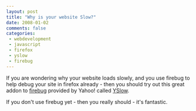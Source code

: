 ```yaml
---
layout: post
title: "Why is your website Slow?"
date: 2008-01-02
comments: false
categories:
 - webdevelopment
 - javascript
 - firefox
 - yslow
 - firebug
---
```

If you are wondering why your website loads slowly, and you use firebug to
help debug your site in firefox already - then you should try out this great
addon to [firebug](http://www.getfirebug.com/) provided by Yahoo! called
[YSlow](http://developer.yahoo.com/yslow/).  
  
If you don't use firebug yet - then you really should - it's fantastic.

